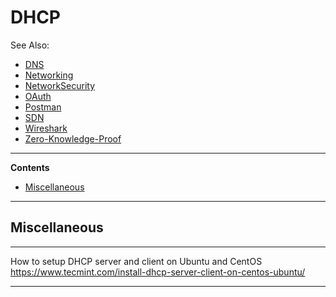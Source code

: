 # DHCP

See Also:

  - [DNS](DNS.md)
  - [Networking](Networking.md)
  - [NetworkSecurity](NetworkSecurity.md)
  - [OAuth](OAuth.md)
  - [Postman](Postman.md)
  - [SDN](SDN.md)
  - [Wireshark](Wireshark.md)
  - [Zero-Knowledge-Proof](ZNP.md)

---

**Contents**

 - [Miscellaneous](DHCP.md#miscellaneous)

---

## Miscellaneous

---

How to setup DHCP server and client on Ubuntu and CentOS
https://www.tecmint.com/install-dhcp-server-client-on-centos-ubuntu/

---
